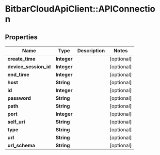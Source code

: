 # BitbarCloudApiClient::APIConnection

## Properties
Name | Type | Description | Notes
------------ | ------------- | ------------- | -------------
**create_time** | **Integer** |  | [optional] 
**device_session_id** | **Integer** |  | [optional] 
**end_time** | **Integer** |  | [optional] 
**host** | **String** |  | [optional] 
**id** | **Integer** |  | [optional] 
**password** | **String** |  | [optional] 
**path** | **String** |  | [optional] 
**port** | **Integer** |  | [optional] 
**self_uri** | **String** |  | [optional] 
**type** | **String** |  | [optional] 
**url** | **String** |  | [optional] 
**url_schema** | **String** |  | [optional] 


